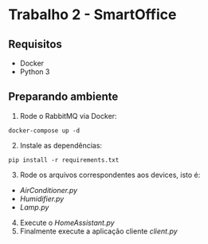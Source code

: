 # Trabalho 2 - SmartOffice

## Requisitos
- Docker
- Python 3

## Preparando ambiente
1. Rode o RabbitMQ via Docker:
``` 
docker-compose up -d
```

2. Instale as dependências:
```
pip install -r requirements.txt
```

3. Rode os arquivos correspondentes aos devices, isto é:
- _AirConditioner.py_
- _Humidifier.py_
- _Lamp.py_

4. Execute o _HomeAssistant.py_
5. Finalmente execute a aplicação cliente _client.py_